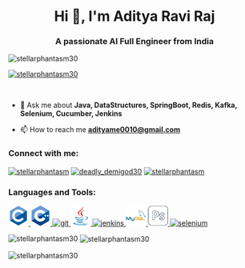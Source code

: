 <h1 align="center">Hi 👋, I'm Aditya Ravi Raj</h1>
<h3 align="center">A passionate AI Full Engineer from India</h3>

<p align="left"> <img src="https://komarev.com/ghpvc/?username=stellarphantasm30&label=Profile%20views&color=0e75b6&style=flat" alt="stellarphantasm30" /> </p>

<p align="left"> <a href="https://github.com/ryo-ma/github-profile-trophy"><img src="https://github-profile-trophy.vercel.app/?username=stellarphantasm30" alt="stellarphantasm30" /></a> </p>

<p align="left"> <a href="https://twitter.com/" target="blank"><img src="https://img.shields.io/twitter/follow/?logo=twitter&style=for-the-badge" alt="" /></a> </p>

- 💬 Ask me about **Java, DataStructures, SpringBoot, Redis, Kafka, Selenium, Cucumber, Jenkins**

- 📫 How to reach me **adityame0010@gmail.com**

<h3 align="left">Connect with me:</h3>
<p align="left">
<a href="https://linkedin.com/in/adityadev30" target="blank"><img align="center" src="https://raw.githubusercontent.com/rahuldkjain/github-profile-readme-generator/master/src/images/icons/Social/linked-in-alt.svg" alt="stellarphantasm" height="30" width="40" /></a>
<a href="https://instagram.com/deadly_demigod30" target="blank"><img align="center" src="https://raw.githubusercontent.com/rahuldkjain/github-profile-readme-generator/master/src/images/icons/Social/instagram.svg" alt="deadly_demigod30" height="30" width="40" /></a>
<a href="https://www.hackerrank.com/stellarphantasm" target="blank"><img align="center" src="https://raw.githubusercontent.com/rahuldkjain/github-profile-readme-generator/master/src/images/icons/Social/hackerrank.svg" alt="stellarphantasm" height="30" width="40" /></a>
</p>

<h3 align="left">Languages and Tools:</h3>
<p align="left"> <a href="https://www.cprogramming.com/" target="_blank" rel="noreferrer"> <img src="https://raw.githubusercontent.com/devicons/devicon/master/icons/c/c-original.svg" alt="c" width="40" height="40"/> </a> <a href="https://www.w3schools.com/cpp/" target="_blank" rel="noreferrer"> <img src="https://raw.githubusercontent.com/devicons/devicon/master/icons/cplusplus/cplusplus-original.svg" alt="cplusplus" width="40" height="40"/> </a> <a href="https://git-scm.com/" target="_blank" rel="noreferrer"> <img src="https://www.vectorlogo.zone/logos/git-scm/git-scm-icon.svg" alt="git" width="40" height="40"/> </a> <a href="https://www.java.com" target="_blank" rel="noreferrer"> <img src="https://raw.githubusercontent.com/devicons/devicon/master/icons/java/java-original.svg" alt="java" width="40" height="40"/> </a> <a href="https://www.jenkins.io" target="_blank" rel="noreferrer"> <img src="https://www.vectorlogo.zone/logos/jenkins/jenkins-icon.svg" alt="jenkins" width="40" height="40"/> </a> <a href="https://www.mysql.com/" target="_blank" rel="noreferrer"> <img src="https://raw.githubusercontent.com/devicons/devicon/master/icons/mysql/mysql-original-wordmark.svg" alt="mysql" width="40" height="40"/> </a> <a href="https://www.photoshop.com/en" target="_blank" rel="noreferrer"> <img src="https://raw.githubusercontent.com/devicons/devicon/master/icons/photoshop/photoshop-line.svg" alt="photoshop" width="40" height="40"/> </a> <a href="https://www.selenium.dev" target="_blank" rel="noreferrer"> <img src="https://raw.githubusercontent.com/detain/svg-logos/780f25886640cef088af994181646db2f6b1a3f8/svg/selenium-logo.svg" alt="selenium" width="40" height="40"/> </a> </p>

<p><img align="left" src="https://github-readme-stats.vercel.app/api/top-langs?username=stellarphantasm30&show_icons=true&locale=en&layout=compact" alt="stellarphantasm30" /></p>

<p>&nbsp;<img align="center" src="https://github-readme-stats.vercel.app/api?username=stellarphantasm30&show_icons=true&locale=en" alt="stellarphantasm30" /></p>

<p><img align="center" src="https://github-readme-streak-stats.herokuapp.com/?user=stellarphantasm30&" alt="stellarphantasm30" /></p>
